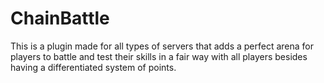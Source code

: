 # ChainBattle
This is a plugin made for all types of servers that adds a perfect arena for players to battle and test their skills in a fair way with all players besides having a differentiated system of points.​
